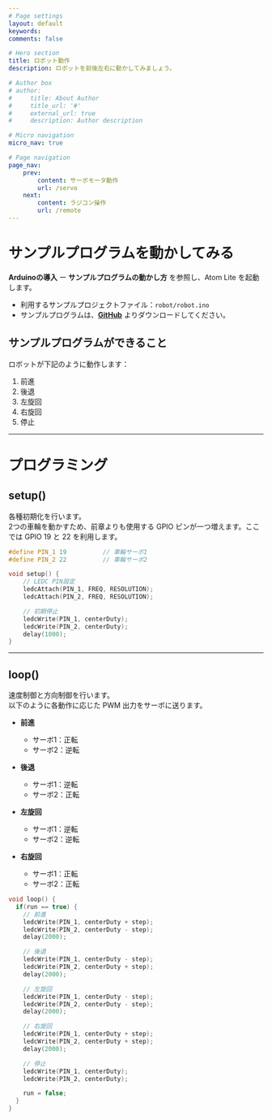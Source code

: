 ```yaml
---
# Page settings
layout: default
keywords:
comments: false

# Hero section
title: ロボット動作
description: ロボットを前後左右に動かしてみましょう。

# Author box
# author:
#     title: About Author
#     title_url: '#'
#     external_url: true
#     description: Author description

# Micro navigation
micro_nav: true

# Page navigation
page_nav:
    prev:
        content: サーボモータ動作
        url: /servo
    next:
        content: ラジコン操作
        url: /remote
---
```


# サンプルプログラムを動かしてみる

**Arduinoの導入** ー **サンプルプログラムの動かし方** を参照し、Atom Lite を起動します。

- 利用するサンプルプロジェクトファイル：`robot/robot.ino`  
- サンプルプログラムは、**[GitHub](https://github.com/LifeTechRobotics/secaro_arduino_projects.git)** よりダウンロードしてください。

## サンプルプログラムができること

ロボットが下記のように動作します：

1. 前進  
2. 後退  
3. 左旋回  
4. 右旋回  
5. 停止  

---

# プログラミング

## setup()

各種初期化を行います。  
2つの車輪を動かすため、前章よりも使用する GPIO ピンが一つ増えます。ここでは GPIO 19 と 22 を利用します。

```cpp
#define PIN_1 19          // 車輪サーボ1
#define PIN_2 22          // 車輪サーボ2

void setup() {
    // LEDC PIN設定
    ledcAttach(PIN_1, FREQ, RESOLUTION);
    ledcAttach(PIN_2, FREQ, RESOLUTION);

    // 初期停止
    ledcWrite(PIN_1, centerDuty);
    ledcWrite(PIN_2, centerDuty);
    delay(1000);
}
```

---

## loop()

速度制御と方向制御を行います。  
以下のように各動作に応じた PWM 出力をサーボに送ります。

- **前進**
  - サーボ1：正転
  - サーボ2：逆転

- **後退**
  - サーボ1：逆転
  - サーボ2：正転

- **左旋回**
  - サーボ1：逆転
  - サーボ2：逆転

- **右旋回**
  - サーボ1：正転
  - サーボ2：正転

```cpp
void loop() {
  if(run == true) {
    // 前進
    ledcWrite(PIN_1, centerDuty + step);
    ledcWrite(PIN_2, centerDuty - step);
    delay(2000);

    // 後退
    ledcWrite(PIN_1, centerDuty - step);
    ledcWrite(PIN_2, centerDuty + step);
    delay(2000);

    // 左旋回
    ledcWrite(PIN_1, centerDuty - step);
    ledcWrite(PIN_2, centerDuty - step);
    delay(2000);

    // 右旋回
    ledcWrite(PIN_1, centerDuty + step);
    ledcWrite(PIN_2, centerDuty + step);
    delay(2000);

    // 停止
    ledcWrite(PIN_1, centerDuty);
    ledcWrite(PIN_2, centerDuty);

    run = false;
  }
}
```
